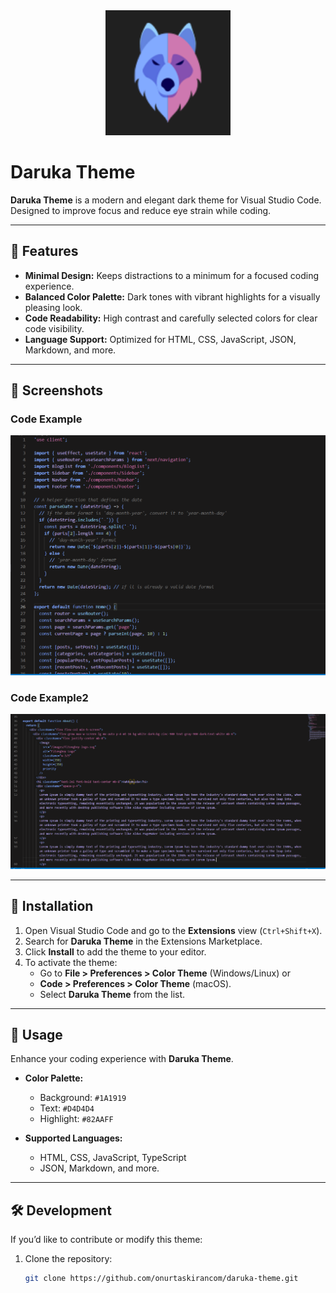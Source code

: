 <div align="center">
  <img src="./images/daruka-theme-icon.png" alt="Daruka Theme Logo" width="200">
</div>

# Daruka Theme

**Daruka Theme** is a modern and elegant dark theme for Visual Studio Code. Designed to improve focus and reduce eye strain while coding.

---

## 🎨 Features

- **Minimal Design:** Keeps distractions to a minimum for a focused coding experience.
- **Balanced Color Palette:** Dark tones with vibrant highlights for a visually pleasing look.
- **Code Readability:** High contrast and carefully selected colors for clear code visibility.
- **Language Support:** Optimized for HTML, CSS, JavaScript, JSON, Markdown, and more.

---

## 📸 Screenshots

### **Code Example**
![Code Example](./images/code-example.png)

### **Code Example2**
![Code Example](./images/code-example2.png)

---

## 🚀 Installation

1. Open Visual Studio Code and go to the **Extensions** view (`Ctrl+Shift+X`).
2. Search for **Daruka Theme** in the Extensions Marketplace.
3. Click **Install** to add the theme to your editor.
4. To activate the theme:
   - Go to **File > Preferences > Color Theme** (Windows/Linux) or
   - **Code > Preferences > Color Theme** (macOS).
   - Select **Daruka Theme** from the list.

---

## 📄 Usage

Enhance your coding experience with **Daruka Theme**.

- **Color Palette:**
  - Background: `#1A1919`
  - Text: `#D4D4D4`
  - Highlight: `#82AAFF`

- **Supported Languages:**
  - HTML, CSS, JavaScript, TypeScript
  - JSON, Markdown, and more.

---

## 🛠️ Development

If you’d like to contribute or modify this theme:

1. Clone the repository:
   ```bash
   git clone https://github.com/onurtaskirancom/daruka-theme.git
